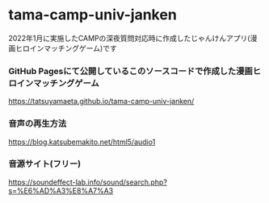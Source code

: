 # tama-camp-univ-janken
2022年1月に実施したCAMPの深夜質問対応時に作成したじゃんけんアプリ(漫画ヒロインマッチングゲーム)です

### GitHub Pagesにて公開しているこのソースコードで作成した漫画ヒロインマッチングゲーム
https://tatsuyamaeta.github.io/tama-camp-univ-janken/

### 音声の再生方法
https://blog.katsubemakito.net/html5/audio1

### 音源サイト(フリー)
https://soundeffect-lab.info/sound/search.php?s=%E6%AD%A3%E8%A7%A3

